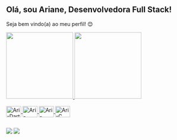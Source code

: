 ## Olá, sou Ariane, Desenvolvedora Full Stack!

Seja bem vindo(a) ao meu perfil! :blush:

<div>
  <a href="https://github.com/aricoelhog">
  <img height="180em" src="https://github-readme-stats.vercel.app/api?username=aricoelhog&show_icons=true&theme=dark&include_all_commits=true&count_private=true"/>
  <img height="180em" src="https://github-readme-stats.vercel.app/api/top-langs/?username=aricoelhog&layout=compact&langs_count=168&theme=dark"/>
</div>

<!-- Para adicionar novos ícones: https://devicon.dev/ -->
<div style="display: inline_block"><br>
  <img align="center" alt="Ari-Dart" height="30" width="40" src="https://cdn.jsdelivr.net/gh/devicons/devicon@latest/icons/dart/dart-plain-wordmark.svg">
  <img align="center" alt="Ari-Cplusplus" height="30" width="40" src="https://cdn.jsdelivr.net/gh/devicons/devicon@latest/icons/cplusplus/cplusplus-original.svg">  
  <img align="center" alt="Ari-Java" height="30" width="40" src="https://cdn.jsdelivr.net/gh/devicons/devicon@latest/icons/java/java-original-wordmark.svg">  
  <img align="center" alt="Ari-C" height="30" width="40" src="https://cdn.jsdelivr.net/gh/devicons/devicon@latest/icons/c/c-original.svg">
</div>

  ##
 
<div> 
  <a href = "mailto:arianecoelho029@gmail.com"><img src="https://img.shields.io/badge/-Gmail-%23333?style=for-the-badge&logo=gmail&logoColor=white" target="_blank"></a>
  <a href="https://www.linkedin.com/in/aricoelhog/" target="_blank"><img src="https://img.shields.io/badge/-LinkedIn-%230077B5?style=for-the-badge&logo=linkedin&logoColor=white" target="_blank"></a>   
</div>

